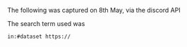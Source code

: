 The following was captured on 8th May, via the discord API

The search term used was 

`in:#dataset https://`